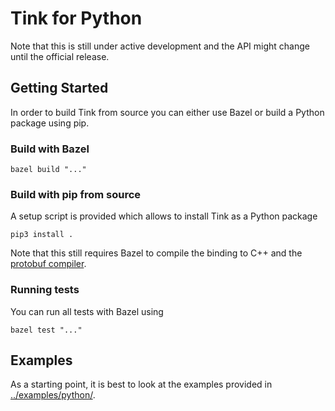 # Tink for Python

Note that this is still under active development and the API might change until
the official release.

## Getting Started

In order to build Tink from source you can either use Bazel or build a Python
package using pip.

### Build with Bazel

```shell
bazel build "..."
```

### Build with pip from source

A setup script is provided which allows to install Tink as a Python package

```shell
pip3 install .
```

Note that this still requires Bazel to compile the binding to C++ and the
[protobuf compiler](https://github.com/protocolbuffers/protobuf).

### Running tests

You can run all tests with Bazel using

```shell
bazel test "..."
```

## Examples

As a starting point, it is best to look at the examples provided in
[../examples/python/](https://github.com/google/tink/examples/python/).
